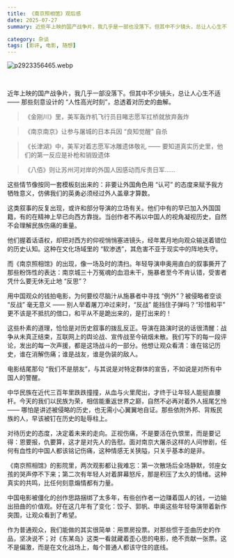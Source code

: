 ```yaml
---
title: 《南京照相馆》观后感
date: 2025-07-27
summary: 近些年上映的国产战争片，我几乎是一部也没落下。但其中不少镜头，总让人心生不适 ———— 那些刻意设计的 “人性高光时刻”，总透着对历史的曲解。

category: 杂谈
tags: [影评, 电影, 随想]
---
```


![p2923356465.webp](https://leiwa.cc/i/2025/07/29/6888950821925.webp)

<br>

近年上映的国产战争片，我几乎一部没落下。但其中不少镜头，总让人心生不适 —— 那些刻意设计的 “人性高光时刻”，总透着对历史的曲解。​

>《金刚川》里，美军轰炸机飞行员目睹志愿军扛桥就放弃轰炸

>《南京南京》让参与屠城的日本兵因 “良知觉醒” 自杀

>《长津湖》中，美军对着志愿军冰雕遗体敬礼 —— 要知道真实历史里，他们的第一反应是补枪和销毁遗体

>《八佰》则让苏州河对岸的外国人因感动而斥责日军…… 

这些情节像按同一套模板刻出来的：非要让外国角色用 “认可” 的态度来赋予我方牺牲意义，仿佛我们的英勇必须经过外人盖章才算数。​

这类叙事的反复出现，或许和部分导演的立场有关。他们中有的早已加入外国国籍，有的在精神上早已向西方靠拢。当创作者不再以中国人的视角凝视历史，自然不会理解民族伤痛的重量。

他们握着话语权，却把对西方的仰视悄悄塞进镜头，经年累月地向观众输送着错位的历史认知。这种在文化场域里的 “软渗透”，其危害不亚于现实中的阵地失守。​

而《南京照相馆》的出现，像一场及时的清扫。年轻导演申奥用直白的叙事撕开了那些粉饰性的表达：南京城三十万冤魂的血泪未干，施暴者至今不肯认错，受害者凭什么要无休无止地 “反思”？

用中国观众的钱拍电影，为何要绞尽脑汁从施暴者中寻找 “例外”？被侵略者空谈 “反战” 毫无意义 —— 别人举着屠刀冲过来时，“反战” 能挡住子弹吗？“珍惜和平” 更不该是不抵抗的借口，和平从不是跪出来的，是打出来的！

这些朴素的道理，恰恰是对历史叙事的拨乱反正。导演在路演时说的话很清醒：战争从未真正结束，互联网上的舆论战、宣传战至今硝烟未散。我们写下的每一段评论，发出的每一次声援，都是这场战斗的一部分。他想让观众看清：谁在铭记历史，谁在消解伤痛；谁是战友，谁是伪装的敌人。​

电影结尾那句 “我们不是朋友”，与其说是对特定群体的宣告，不如说是对所有中国人的警醒。​

中华民族在近代三百年里跌跌撞撞，从血与火里爬出，才终于让年轻人能挺直腰杆。今天的我们以民族为荣，相信能重返世界之巅，自然不必再对着外人摇尾乞怜 —— 哪怕是讲述被侵略的历史，也无需小心翼翼地自证。那些依附外邦、背叛民族的人，早该被钉在历史的耻辱柱上。​

对待历史的态度，决定着未来的走向。正视伤痛，不是要活在仇恨里，而是要记得：恩要报，仇要算，这才是对先人的告慰。面对南京大屠杀这样的人间惨剧，任何有血性的中国人都该铭记伤痛，这种情感无关狭隘，只关乎基本的是非。​

《南京照相馆》的影院里，两次观影都让我难忘：第一次散场后全场静默，邻座女孩的哭声停不下来；第二次有年轻人对着屏幕怒斥，那是积压了太久的情绪。这种真实的共鸣，比任何刻意煽情都有力量。​

中国电影被僵化的创作思路捆绑了太多年，有些创作者一边赚着国人的钱，一边输出扭曲的价值观。好在这几年有了变化：饺子、郭帆、申奥这些年轻导演带着新作突围，让观众看到了希望。​

作为普通观众，我们能做的其实很简单：用票房投票。对那些惯于歪曲历史的作品，坚决说不；对《东某岛》这类一看就藏着歪心思的电影，绝不贡献一张票。这不是偏激，而是在文化战场上，每个普通人都该守住的底线。